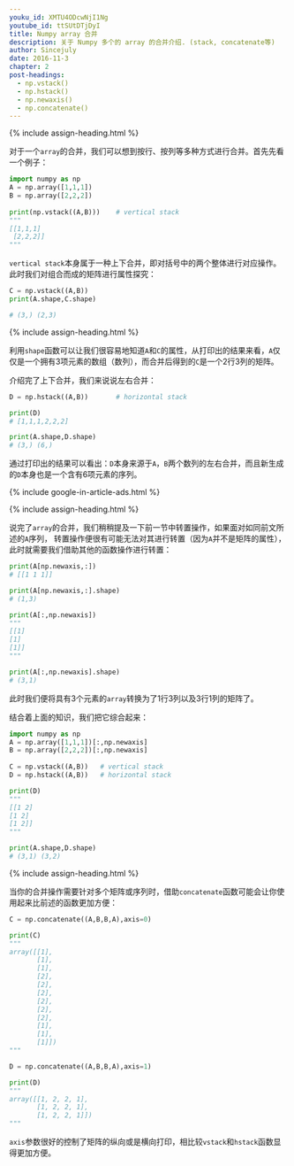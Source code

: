 ```yaml
---
youku_id: XMTU4ODcwNjI1Ng
youtube_id: ttSUtDTjDyI
title: Numpy array 合并
description: 关于 Numpy 多个的 array 的合并介绍. (stack, concatenate等)
author: Sincejuly
date: 2016-11-3
chapter: 2
post-headings:
  - np.vstack()
  - np.hstack()
  - np.newaxis()
  - np.concatenate()
---
```




{% include assign-heading.html %}

对于一个`array`的合并，我们可以想到按行、按列等多种方式进行合并。首先先看一个例子：

```python
import numpy as np
A = np.array([1,1,1])
B = np.array([2,2,2])
         
print(np.vstack((A,B)))    # vertical stack
"""
[[1,1,1]
 [2,2,2]]
"""
```

`vertical stack`本身属于一种上下合并，即对括号中的两个整体进行对应操作。此时我们对组合而成的矩阵进行属性探究：

```python
C = np.vstack((A,B))      
print(A.shape,C.shape)

# (3,) (2,3)
```

{% include assign-heading.html %}

利用`shape`函数可以让我们很容易地知道`A`和`C`的属性，从打印出的结果来看，`A`仅仅是一个拥有3项元素的数组（数列），而合并后得到的`C`是一个2行3列的矩阵。

介绍完了上下合并，我们来说说左右合并：

```python
D = np.hstack((A,B))       # horizontal stack

print(D)
# [1,1,1,2,2,2]

print(A.shape,D.shape)
# (3,) (6,)
```

通过打印出的结果可以看出：`D`本身来源于`A`，`B`两个数列的左右合并，而且新生成的`D`本身也是一个含有6项元素的序列。

{% include google-in-article-ads.html %}

{% include assign-heading.html %}

说完了`array`的合并，我们稍稍提及一下前一节中转置操作，如果面对如同前文所述的`A`序列，
转置操作便很有可能无法对其进行转置（因为`A`并不是矩阵的属性），此时就需要我们借助其他的函数操作进行转置：

```python
print(A[np.newaxis,:])
# [[1 1 1]]

print(A[np.newaxis,:].shape)
# (1,3)

print(A[:,np.newaxis])
"""
[[1]
[1]
[1]]
"""

print(A[:,np.newaxis].shape)
# (3,1)
```

此时我们便将具有3个元素的`array`转换为了1行3列以及3行1列的矩阵了。

结合着上面的知识，我们把它综合起来：

```python
import numpy as np
A = np.array([1,1,1])[:,np.newaxis]
B = np.array([2,2,2])[:,np.newaxis]
         
C = np.vstack((A,B))   # vertical stack
D = np.hstack((A,B))   # horizontal stack

print(D)
"""
[[1 2]
[1 2]
[1 2]]
"""

print(A.shape,D.shape)
# (3,1) (3,2)
```

{% include assign-heading.html %}

当你的合并操作需要针对多个矩阵或序列时，借助`concatenate`函数可能会让你使用起来比前述的函数更加方便：

```python
C = np.concatenate((A,B,B,A),axis=0)

print(C)
"""
array([[1],
       [1],
       [1],
       [2],
       [2],
       [2],
       [2],
       [2],
       [2],
       [1],
       [1],
       [1]])
"""

D = np.concatenate((A,B,B,A),axis=1)

print(D)
"""
array([[1, 2, 2, 1],
       [1, 2, 2, 1],
       [1, 2, 2, 1]])
"""
```

`axis`参数很好的控制了矩阵的纵向或是横向打印，相比较`vstack`和`hstack`函数显得更加方便。
